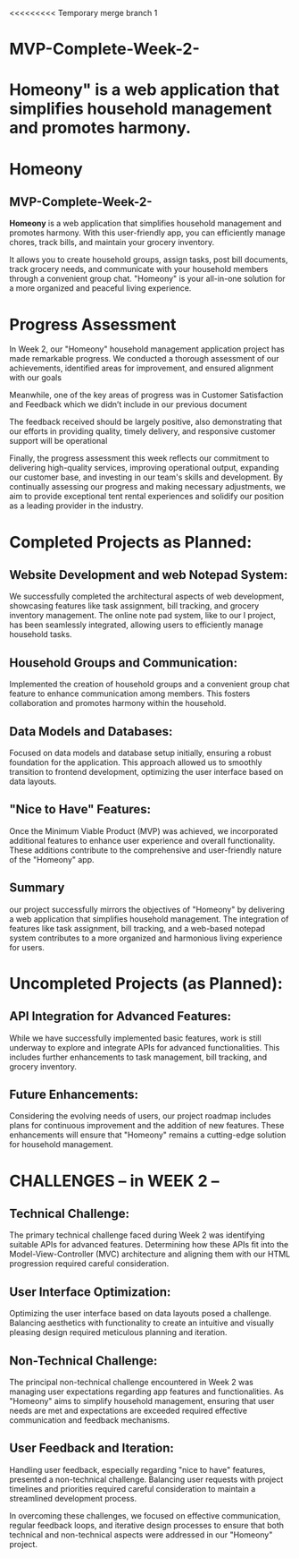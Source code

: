 <<<<<<<<< Temporary merge branch 1
# MVP-Complete-Week-2-
Homeony" is a web application that simplifies household management and promotes harmony.
=========
# Homeony

## MVP-Complete-Week-2-

**Homeony** is a web application that simplifies household management and promotes harmony. With this user-friendly app, you can efficiently manage chores, track bills, and maintain your grocery inventory.

 It allows you to create household groups, assign tasks, post bill documents, track grocery needs, and communicate with your household members through a convenient group chat. "Homeony" is your all-in-one solution for a more organized and peaceful living experience.

# Progress Assessment

In Week 2, our "Homeony" household management application project has made remarkable progress. We conducted a thorough assessment of our achievements, identified areas for improvement, and ensured alignment with our goals

Meanwhile, one of the key areas of progress was in Customer Satisfaction and Feedback which we didn’t include in our previous document

The feedback received should be largely positive, also demonstrating that our efforts in providing quality, timely delivery, and responsive customer support will be operational

Finally, the progress assessment this week reflects our commitment to delivering high-quality services, improving operational output, expanding our customer base, and investing in our team's skills and development. By continually assessing our progress and making necessary adjustments, we aim to provide exceptional tent rental experiences and solidify our position as a leading provider in the industry.


# Completed Projects as Planned:

## Website Development and web Notepad System:
We successfully completed the architectural aspects of web development, showcasing features like task assignment, bill tracking, and grocery inventory management. The online note pad system, like to our l project, has been seamlessly integrated, allowing users to efficiently manage household tasks.

## Household Groups and Communication:
Implemented the creation of household groups and a convenient group chat feature to enhance communication among members. This fosters collaboration and promotes harmony within the household.

## Data Models and Databases:
Focused on data models and database setup initially, ensuring a robust foundation for the application. This approach allowed us to smoothly transition to frontend development, optimizing the user interface based on data layouts.

## "Nice to Have" Features:
Once the Minimum Viable Product (MVP) was achieved, we incorporated additional features to enhance user experience and overall functionality. These additions contribute to the comprehensive and user-friendly nature of the "Homeony" app.

## Summary 
our project successfully mirrors the objectives of "Homeony" by delivering a web application that simplifies household management. The integration of features like task assignment, bill tracking, and a web-based notepad system contributes to a more organized and harmonious living experience for users.

# Uncompleted Projects (as Planned):

## API Integration for Advanced Features:
While we have successfully implemented basic features, work is still underway to explore and integrate APIs for advanced functionalities. This includes further enhancements to task management, bill tracking, and grocery inventory.

## Future Enhancements:
Considering the evolving needs of users, our project roadmap includes plans for continuous improvement and the addition of new features. These enhancements will ensure that "Homeony" remains a cutting-edge solution for household management.

# CHALLENGES – in WEEK 2 –

## Technical Challenge:
The primary technical challenge faced during Week 2 was identifying suitable APIs for advanced features. Determining how these APIs fit into the Model-View-Controller (MVC) architecture and aligning them with our HTML progression required careful consideration.

## User Interface Optimization:
Optimizing the user interface based on data layouts posed a challenge. Balancing aesthetics with functionality to create an intuitive and visually pleasing design required meticulous planning and iteration.

## Non-Technical Challenge:
The principal non-technical challenge encountered in Week 2 was managing user expectations regarding app features and functionalities. As "Homeony" aims to simplify household management, ensuring that user needs are met and expectations are exceeded required effective communication and feedback mechanisms.

## User Feedback and Iteration:
Handling user feedback, especially regarding "nice to have" features, presented a non-technical challenge. Balancing user requests with project timelines and priorities required careful consideration to maintain a streamlined development process.

In overcoming these challenges, we focused on effective communication, regular feedback loops, and iterative design processes to ensure that both technical and non-technical aspects were addressed in our "Homeony" project.










